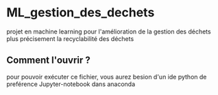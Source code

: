 # ML_gestion_des_dechets
projet en machine learning pour l'amélioration de la gestion des déchets plus précisement la recyclabilité des déchets

## Comment l'ouvrir ?
pour pouvoir exécuter ce fichier, vous aurez besion d'un ide python de preférence Jupyter-notebook dans anaconda
